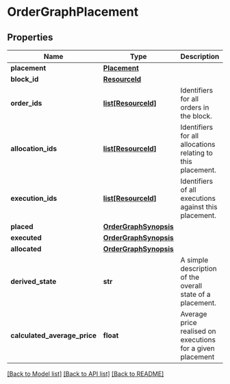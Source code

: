 # OrderGraphPlacement


## Properties
Name | Type | Description | Notes
------------ | ------------- | ------------- | -------------
**placement** | [**Placement**](Placement.md) |  | 
**block_id** | [**ResourceId**](ResourceId.md) |  | 
**order_ids** | [**list[ResourceId]**](ResourceId.md) | Identifiers for all orders in the block. | 
**allocation_ids** | [**list[ResourceId]**](ResourceId.md) | Identifiers for all allocations relating to this placement. | 
**execution_ids** | [**list[ResourceId]**](ResourceId.md) | Identifiers of all executions against this placement. | 
**placed** | [**OrderGraphSynopsis**](OrderGraphSynopsis.md) |  | 
**executed** | [**OrderGraphSynopsis**](OrderGraphSynopsis.md) |  | 
**allocated** | [**OrderGraphSynopsis**](OrderGraphSynopsis.md) |  | 
**derived_state** | **str** | A simple description of the overall state of a placement. | 
**calculated_average_price** | **float** | Average price realised on executions for a given placement | [optional] 

[[Back to Model list]](../README.md#documentation-for-models) [[Back to API list]](../README.md#documentation-for-api-endpoints) [[Back to README]](../README.md)


